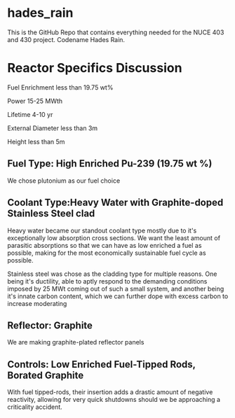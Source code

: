 # hades_rain
This is the GitHub Repo that contains everything needed for the NUCE 403 and 430 project. Codename Hades Rain.


# Reactor Specifics Discussion

Fuel Enrichment less than 19.75 wt%

Power 15-25 MWth

Lifetime 4-10 yr

External Diameter less than 3m

Height less than 5m

## Fuel Type: High Enriched Pu-239 (19.75 wt %)

We chose plutonium as our fuel choice 

## Coolant Type:Heavy Water with Graphite-doped Stainless Steel clad

Heavy water became our standout coolant type mostly due to it's exceptionally low absorption cross sections. We want the least amount of parasitic absorptions so that we can have as low enriched a fuel as possible, making for the most economically sustainable fuel cycle as possible.

Stainless steel was chose as the cladding type for multiple reasons. One being it's ductility, able to aptly respond to the demanding conditions imposed by 25 MWt coming out of such a small system, and another being it's innate carbon content, which we can further dope with excess carbon to increase moderating

## Reflector: Graphite

We are making graphite-plated reflector panels 

## Controls: Low Enriched Fuel-Tipped Rods, Borated Graphite

With fuel tipped-rods, their insertion adds a drastic amount of negative reactivity, allowing for very quick shutdowns should we be approaching a criticality accident.


